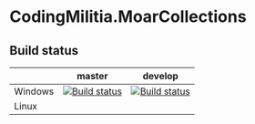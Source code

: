 # CodingMilitia.MoarCollections

## Build status

||master|develop|
|---|---|---|
|Windows|[![Build status](https://ci.appveyor.com/api/projects/status/t3s10s5okow4s48d/branch/master?svg=true)](https://ci.appveyor.com/project/joaofbantunes/moarcollections)|[![Build status](https://ci.appveyor.com/api/projects/status/t3s10s5okow4s48d/branch/develop?svg=true)](https://ci.appveyor.com/project/joaofbantunes/moarcollections)|
|Linux|||

